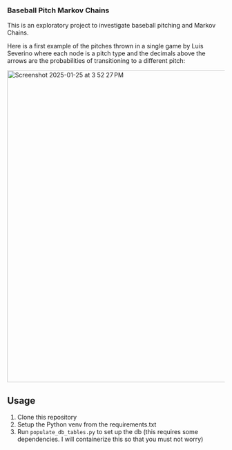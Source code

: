 ### Baseball Pitch Markov Chains
This is an exploratory project to investigate baseball pitching and Markov Chains.

Here is a first example of the pitches thrown in a single game by Luis Severino where each node is a pitch type and the decimals above the arrows are the probabilities of transitioning to a different pitch:


<img width="722" alt="Screenshot 2025-01-25 at 3 52 27 PM" src="https://github.com/user-attachments/assets/0844d984-85b2-4472-80a9-1ffcf45334b2" />

## Usage
1. Clone this repository
2. Setup the Python venv from the requirements.txt 
3. Run `populate_db_tables.py` to set up the db (this requires some dependencies. I will containerize this so that you must not worry)
